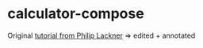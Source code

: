 # calculator-compose

Original [tutorial from Philip Lackner](https://www.youtube.com/watch?v=-aTcFJWxEQA) => edited + annotated 
